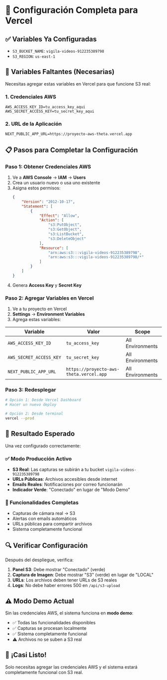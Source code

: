 # 🔧 Configuración Completa para Vercel

## ✅ Variables Ya Configuradas
- `S3_BUCKET_NAME`: `vigila-videos-912235389798`
- `S3_REGION`: `us-east-1`

## 🔑 Variables Faltantes (Necesarias)

Necesitas agregar estas variables en Vercel para que funcione S3 real:

### 1. Credenciales AWS
```
AWS_ACCESS_KEY_ID=tu_access_key_aqui
AWS_SECRET_ACCESS_KEY=tu_secret_key_aqui
```

### 2. URL de la Aplicación
```
NEXT_PUBLIC_APP_URL=https://proyecto-aws-theta.vercel.app
```

## 📋 Pasos para Completar la Configuración

### Paso 1: Obtener Credenciales AWS
1. Ve a **AWS Console** → **IAM** → **Users**
2. Crea un usuario nuevo o usa uno existente
3. Asigna estos permisos:
   ```json
   {
       "Version": "2012-10-17",
       "Statement": [
           {
               "Effect": "Allow",
               "Action": [
                   "s3:PutObject",
                   "s3:GetObject",
                   "s3:ListBucket",
                   "s3:DeleteObject"
               ],
               "Resource": [
                   "arn:aws:s3:::vigila-videos-912235389798",
                   "arn:aws:s3:::vigila-videos-912235389798/*"
               ]
           }
       ]
   }
   ```
4. Genera **Access Key** y **Secret Key**

### Paso 2: Agregar Variables en Vercel
1. Ve a tu proyecto en Vercel
2. **Settings** → **Environment Variables**
3. Agrega estas variables:

| Variable | Valor | Scope |
|----------|-------|-------|
| `AWS_ACCESS_KEY_ID` | `tu_access_key` | All Environments |
| `AWS_SECRET_ACCESS_KEY` | `tu_secret_key` | All Environments |
| `NEXT_PUBLIC_APP_URL` | `https://proyecto-aws-theta.vercel.app` | All Environments |

### Paso 3: Redesplegar
```bash
# Opción 1: Desde Vercel Dashboard
# Hacer un nuevo deploy

# Opción 2: Desde terminal
vercel --prod
```

## 🎯 Resultado Esperado

Una vez configurado correctamente:

### ✅ Modo Producción Activo
- **S3 Real**: Las capturas se subirán a tu bucket `vigila-videos-912235389798`
- **URLs Públicas**: Archivos accesibles desde internet
- **Emails Reales**: Notificaciones por correo funcionarán
- **Indicador Verde**: "Conectado" en lugar de "Modo Demo"

### 📱 Funcionalidades Completas
- Capturas de cámara real → S3
- Alertas con emails automáticos
- URLs públicas para compartir archivos
- Sistema completamente funcional

## 🔍 Verificar Configuración

Después del despliegue, verifica:

1. **Panel S3**: Debe mostrar "Conectado" (verde)
2. **Captura de Imagen**: Debe mostrar "S3" (verde) en lugar de "LOCAL"
3. **URLs**: Los archivos deben tener URLs de S3 reales
4. **Logs**: No debe haber errores 500 en `/api/s3-upload`

## ⚠️ Modo Demo Actual

Sin las credenciales AWS, el sistema funciona en **modo demo**:
- ✅ Todas las funcionalidades disponibles
- ✅ Capturas se procesan localmente
- ✅ Sistema completamente funcional
- ⚠️ Archivos no se suben a S3 real

## 🚀 ¡Casi Listo!

Solo necesitas agregar las credenciales AWS y el sistema estará completamente funcional con S3 real.
